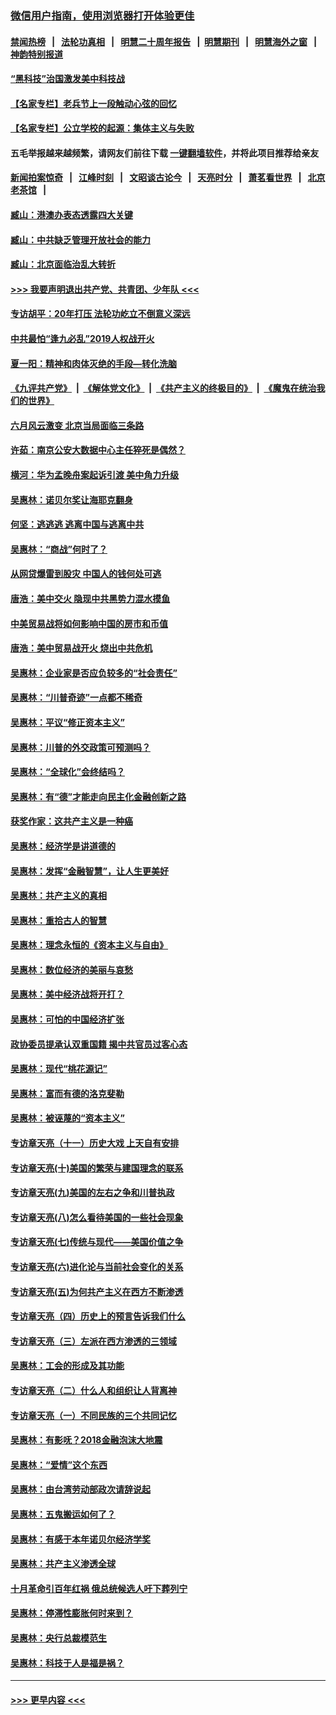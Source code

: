 ### [微信用户指南，使用浏览器打开体验更佳](https://github.com/gfw-breaker/banned-news1/blob/master/indexes/wechat-guide.md?t=0)
#### [禁闻热榜](热点新闻.md?t=0)  &nbsp;&nbsp;|&nbsp;&nbsp; [法轮功真相](https://github.com/gfw-breaker/truth/blob/master/README.md?t=0) &nbsp;&nbsp;|&nbsp;&nbsp; [明慧二十周年报告](https://github.com/gfw-breaker/mh-reports/blob/master/README.md?t=0) &nbsp;&nbsp;|&nbsp;&nbsp;[明慧期刊](https://github.com/gfw-breaker/mh-qikan) &nbsp;&nbsp;|&nbsp;&nbsp; [明慧海外之窗](https://github.com/gfw-breaker/mh-news/blob/master/README.md?t=0) &nbsp;&nbsp;|&nbsp;&nbsp; [神韵特别报道](https://github.com/gfw-breaker/mh-news/blob/master/shenyun.md?t=0)
#### [“黑科技”治国激发美中科技战](../pages/nsc423/n11638056.md?t=02041644) 
#### [【名家专栏】老兵节上一段触动心弦的回忆](../pages/nsc423/n11646016.md?t=02041644) 
#### [【名家专栏】公立学校的起源：集体主义与失败](../pages/nsc423/n11601833.md?t=02041644) 
#### 五毛举报越来越频繁，请网友们前往下载 [一键翻墙软件](https://github.com/gfw-breaker/ssr-accounts)，并将此项目推荐给亲友
#### [新闻拍案惊奇](https://github.com/gfw-breaker/banned-news1/blob/master/pages/link4.md) &nbsp;&nbsp;|&nbsp;&nbsp; [江峰时刻](https://github.com/gfw-breaker/banned-news1/blob/master/pages/link4.md) &nbsp;&nbsp;|&nbsp;&nbsp; [文昭谈古论今](https://github.com/gfw-breaker/banned-news1/blob/master/pages/link4.md) &nbsp;&nbsp;|&nbsp;&nbsp; [天亮时分](https://github.com/gfw-breaker/banned-news1/blob/master/pages/link4.md) &nbsp;&nbsp;|&nbsp;&nbsp; [萧茗看世界](https://github.com/gfw-breaker/banned-news1/blob/master/pages/link4.md) &nbsp;&nbsp;|&nbsp;&nbsp; [北京老茶馆](https://github.com/gfw-breaker/banned-news1/blob/master/pages/link4.md) &nbsp;&nbsp;|&nbsp;&nbsp; 
#### [臧山：港澳办表态透露四大关键](../pages/nsc423/n11421628.md?t=02041644) 
#### [臧山：中共缺乏管理开放社会的能力](../pages/nsc423/n11407457.md?t=02041644) 
#### [臧山：北京面临治乱大转折](../pages/nsc423/n11406895.md?t=02041644) 
#### [>>> 我要声明退出共产党、共青团、少年队 <<<](https://github.com/begood0513/goodnews/blob/master/quit/letter.md) 
#### [专访胡平：20年打压 法轮功屹立不倒意义深远](../pages/nsc423/n11398800.md?t=02041644) 
#### [中共最怕“逢九必乱”2019人权战开火](../pages/nsc423/n11385248.md?t=02041644) 
#### [夏一阳：精神和肉体灭绝的手段—转化洗脑](../pages/nsc423/n11368250.md?t=02041644) 
#### [《九评共产党》](https://github.com/begood0513/9ping.md/blob/master/README.md) &nbsp;|&nbsp; [《解体党文化》](../../../../jtdwh.md/blob/master/README.md)  &nbsp;|&nbsp; [《共产主义的终极目的》](../../../../gczydzjmd.md/blob/master/README.md) &nbsp;|&nbsp; [《魔鬼在统治我们的世界》](../../../../mgztzwmdsj.md/blob/master/README.md) 
#### [六月风云激变 北京当局面临三条路](../pages/nsc423/n11313668.md?t=02041644) 
#### [许茹：南京公安大数据中心主任猝死是偶然？](../pages/nsc423/n11064744.md?t=02041644) 
#### [横河：华为孟晚舟案起诉引渡 美中角力升级](../pages/nsc423/n11027230.md?t=02041644) 
#### [吴惠林：诺贝尔奖让海耶克翻身](../pages/nsc423/n10890049.md?t=02041644) 
#### [何坚：逃逃逃 逃离中国与逃离中共](../pages/nsc423/n10592891.md?t=02041644) 
#### [吴惠林：“商战”何时了？](../pages/nsc423/n10573558.md?t=02041644) 
#### [从网贷爆雷到股灾 中国人的钱何处可逃](../pages/nsc423/n10572800.md?t=02041644) 
#### [唐浩：美中交火 隐现中共黑势力混水摸鱼](../pages/nsc423/n10544040.md?t=02041644) 
#### [中美贸易战将如何影响中国的房市和币值](../pages/nsc423/n10543697.md?t=02041644) 
#### [唐浩：美中贸易战开火 烧出中共危机](../pages/nsc423/n10540126.md?t=02041644) 
#### [吴惠林：企业家是否应负较多的“社会责任”](../pages/nsc423/n10535022.md?t=02041644) 
#### [吴惠林：“川普奇迹”一点都不稀奇](../pages/nsc423/n10512808.md?t=02041644) 
#### [吴惠林：平议“修正资本主义”](../pages/nsc423/n10495724.md?t=02041644) 
#### [吴惠林：川普的外交政策可预测吗？](../pages/nsc423/n10462387.md?t=02041644) 
#### [吴惠林：“全球化”会终结吗？](../pages/nsc423/n10452838.md?t=02041644) 
#### [吴惠林：有“德”才能走向民主化金融创新之路](../pages/nsc423/n10432292.md?t=02041644) 
#### [获奖作家：这共产主义是一种癌](../pages/nsc423/n10431541.md?t=02041644) 
#### [吴惠林：经济学是讲道德的](../pages/nsc423/n10398014.md?t=02041644) 
#### [吴惠林：发挥“金融智慧”，让人生更美好](../pages/nsc423/n10375019.md?t=02041644) 
#### [吴惠林：共产主义的真相](../pages/nsc423/n10351394.md?t=02041644) 
#### [吴惠林：重拾古人的智慧](../pages/nsc423/n10337691.md?t=02041644) 
#### [吴惠林：理念永恒的《资本主义与自由》](../pages/nsc423/n10316274.md?t=02041644) 
#### [吴惠林：数位经济的美丽与哀愁](../pages/nsc423/n10292946.md?t=02041644) 
#### [吴惠林：美中经济战将开打？](../pages/nsc423/n10258825.md?t=02041644) 
#### [吴惠林：可怕的中国经济扩张](../pages/nsc423/n10219147.md?t=02041644) 
#### [政协委员提承认双重国籍 揭中共官员过客心态](../pages/nsc423/n10208809.md?t=02041644) 
#### [吴惠林：现代“桃花源记”](../pages/nsc423/n10185234.md?t=02041644) 
#### [吴惠林：富而有德的洛克斐勒](../pages/nsc423/n10142264.md?t=02041644) 
#### [吴惠林：被诬蔑的“资本主义”](../pages/nsc423/n10124816.md?t=02041644) 
#### [专访章天亮（十一）历史大戏 上天自有安排](../pages/nsc423/n10094905.md?t=02041644) 
#### [专访章天亮(十)美国的繁荣与建国理念的联系](../pages/nsc423/n10094899.md?t=02041644) 
#### [专访章天亮(九)美国的左右之争和川普执政](../pages/nsc423/n10094889.md?t=02041644) 
#### [专访章天亮(八)怎么看待美国的一些社会现象](../pages/nsc423/n10094857.md?t=02041644) 
#### [专访章天亮(七)传统与现代——美国价值之争](../pages/nsc423/n10093140.md?t=02041644) 
#### [专访章天亮(六)进化论与当前社会变化的关系](../pages/nsc423/n10092036.md?t=02041644) 
#### [专访章天亮(五)为何共产主义在西方不断渗透](../pages/nsc423/n10083620.md?t=02041644) 
#### [专访章天亮（四）历史上的预言告诉我们什么](../pages/nsc423/n10083606.md?t=02041644) 
#### [专访章天亮（三）左派在西方渗透的三领域](../pages/nsc423/n10081115.md?t=02041644) 
#### [吴惠林：工会的形成及其功能](../pages/nsc423/n10080633.md?t=02041644) 
#### [专访章天亮（二）什么人和组织让人背离神](../pages/nsc423/n10076637.md?t=02041644) 
#### [专访章天亮（一）不同民族的三个共同记忆](../pages/nsc423/n10074188.md?t=02041644) 
#### [吴惠林：有影呒？2018金融泡沫大地震](../pages/nsc423/n10040534.md?t=02041644) 
#### [吴惠林：“爱情”这个东西](../pages/nsc423/n10019423.md?t=02041644) 
#### [吴惠林：由台湾劳动部政次请辞说起](../pages/nsc423/n9979679.md?t=02041644) 
#### [吴惠林：五鬼搬运如何了？](../pages/nsc423/n9925338.md?t=02041644) 
#### [吴惠林：有感于本年诺贝尔经济学奖](../pages/nsc423/n9871883.md?t=02041644) 
#### [吴惠林：共产主义渗透全球](../pages/nsc423/n9812748.md?t=02041644) 
#### [十月革命引百年红祸 俄总统候选人吁下葬列宁](../pages/nsc423/n9810182.md?t=02041644) 
#### [吴惠林：停滞性膨胀何时来到？](../pages/nsc423/n9764136.md?t=02041644) 
#### [吴惠林：央行总裁模范生](../pages/nsc423/n9728134.md?t=02041644) 
#### [吴惠林：科技于人是福是祸？](../pages/nsc423/n9672982.md?t=02041644) 

----
#### [ >>> 更早内容 <<< ](../indexes/nsc423-earlier.md)
